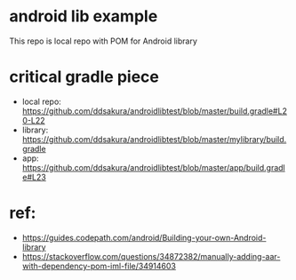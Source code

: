 # android lib example
This repo is local repo with POM for Android library

# critical gradle piece
* local repo: https://github.com/ddsakura/androidlibtest/blob/master/build.gradle#L20-L22
* library: https://github.com/ddsakura/androidlibtest/blob/master/mylibrary/build.gradle
* app: https://github.com/ddsakura/androidlibtest/blob/master/app/build.gradle#L23


# ref: 
* https://guides.codepath.com/android/Building-your-own-Android-library
* https://stackoverflow.com/questions/34872382/manually-adding-aar-with-dependency-pom-iml-file/34914603
